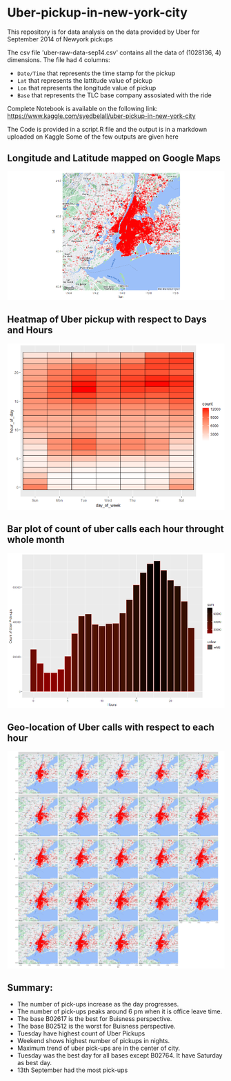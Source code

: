# Uber-pickup-in-new-york-city
This repository is for data analysis on the data provided by Uber for September 2014 of Newyork pickups

The csv file 'uber-raw-data-sep14.csv' contains all the data of (1028136, 4) dimensions.
The file had 4 columns:
- `Date/Time` that represents the time stamp for the pickup
- `Lat` that represents the lattitude value of pickup
- `Lon` that represents the longitude value of pickup
- `Base` that represents the TLC base company assosiated with the ride

Complete Notebook is available on the following link: 
https://www.kaggle.com/syedbelall/uber-pickup-in-new-york-city

The Code is provided in a script.R file and the output is in a markdown uploaded on Kaggle 
Some of the few outputs are given here 
## Longitude and Latitude mapped on Google Maps 
![Google Maps](https://github.com/GoSleepBelall/Uber-pickup-in-new-york-city/blob/73e0aec908c139b76298af5b951d89afd5510882/images/google%20maps.png)

## Heatmap of Uber pickup with respect to Days and Hours
![Heatmap](https://github.com/GoSleepBelall/Uber-pickup-in-new-york-city/blob/73e0aec908c139b76298af5b951d89afd5510882/images/heatmap.png)

## Bar plot of count of uber calls each hour throught whole month
![Bar plot](https://github.com/GoSleepBelall/Uber-pickup-in-new-york-city/blob/0d79c6dfb7f55e06209f6cb48ff3c9ecc70d0702/images/hours%20plot.png)

## Geo-location of Uber calls with respect to each hour
![Google Maps](https://github.com/GoSleepBelall/Uber-pickup-in-new-york-city/blob/0d79c6dfb7f55e06209f6cb48ff3c9ecc70d0702/images/geo-location%20wrt%20hours.png)

## Summary:
- The number of pick-ups increase as the day progresses. 
- The number of pick-ups peaks around 6 pm when it is office leave time.
- The base B02617 is the best for Buisness perspective.
- The base B02512 is the worst for Buisness perspective.
- Tuesday have highest count of Uber Pickups
- Weekend shows highest number of pickups in nights.
- Maximum trend of uber pick-ups are in the center of city.
- Tuesday was the best day for all bases except B02764. It have Saturday as best day.
- 13th September had the most pick-ups

